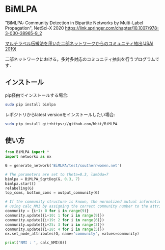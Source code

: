 # BiMLPA
"BiMLPA: Community Detection in Bipartite Networks by Multi-Label Propagation", NetSci-X 2020 https://link.springer.com/chapter/10.1007/978-3-030-38965-9_2

[マルチラベル伝搬法を用いた二部ネットワークからのコミュニティ抽出(JSAI 2019)](https://confit.atlas.jp/guide/event-img/jsai2019/4B2-J-3-02/public/pdf?type=in)

二部ネットワークにおける，多対多対応のコミュニティ抽出を行うプログラムです．

## インストール 

pip経由でインストールする場合:
```bash
sudo pip install bimlpa
```

レポジトリからlatest versionをインストールしたい場合:
```bash
sudo pip install git+https://github.com/hbkt/BiMLPA
```

## 使い方

```python
from BiMLPA import *
import networkx as nx

G = generate_network('BiMLPA/test/southernwomen.net')

# The parameters are set to theta=0.3, lambda=7
bimlpa = BiMLPA_SqrtDeg(G, 0.3, 7)
bimlpa.start()
relabeling(G)
top_coms, bottom_coms = output_community(G)

# If the community structure is known, the normalized mutual information score can be calculated
# using calc_NMI by assigning the correct community number to the attribute 'community' of the node.
community = {i+1: 0 for i in range(9)}
community.update({i+10: 1 for i in range(9)})
community.update({i+19: 2 for i in range(6)})
community.update({i+25: 3 for i in range(3)})
community.update({i+28: 4 for i in range(5)})
nx.set_node_attributes(G, name='community', values=community)

print('NMI : ', calc_NMI(G))
```
